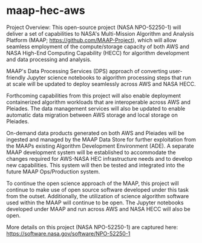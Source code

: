 # maap-hec-aws

Project Overview:
This open-source project (NASA NPO-52250-1) will deliver a set of capabilities to NASA's Multi-Mission Algorithm and Analysis Platform (MAAP; https://github.com/MAAP-Project), which will allow seamless employment of the compute/storage capacity of both AWS and NASA High-End Computing Capability (HECC) for algorithm development and data processing and analysis. 

MAAP's Data Processing Services (DPS) approach of converting user-friendly Jupyter science notebooks to algorithm processing steps that run at scale will be updated to deploy seamlessly across AWS and NASA HECC. 

Forthcoming capabilities from this project will also enable deployment containerized algorithm workloads that are interoperable across AWS and Pleiades. The data management services will also be updated to enable automatic data migration between AWS storage and local storage on Pleiades. 

On-demand data products generated on both AWS and Pleiades will be ingested and managed by the MAAP Data Store for further exploitation from the MAAPs existing Algorithm Development Environment (ADE). A separate MAAP development system will be established to accommodate the changes required for AWS-NASA HEC infrastructure needs and to develop new capabilities. This system will then be tested and integrated into the future MAAP Ops/Production system. 

To continue the open science approach of the MAAP, this project will continue to make use of open source software developed under this task from the outset. Additionally, the utilization of science algorithm software used within the MAAP will continue to be open. The Jupyter notebooks developed under MAAP and run across AWS and NASA HECC will also be open. 

More details on this project (NASA NPO-52250-1) are captured here: https://software.nasa.gov/software/NPO-52250-1
